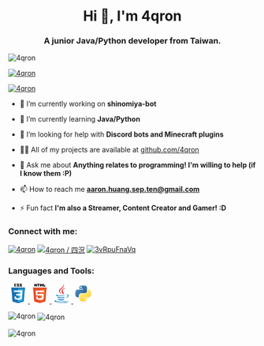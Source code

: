 <h1 align="center">Hi 👋, I'm 4qron</h1>
<h3 align="center">A junior Java/Python developer from Taiwan.</h3>

<p align="left"> <img src="https://komarev.com/ghpvc/?username=4qron&label=Profile%20views&color=0e75b6&style=flat" alt="4qron" /> </p>

<p align="left"> <a href="https://github.com/ryo-ma/github-profile-trophy"><img src="https://github-profile-trophy.vercel.app/?username=4qron" alt="4qron" /></a> </p>

<p align="left"> <a href="https://twitter.com/4qron" target="blank"><img src="https://img.shields.io/twitter/follow/4qron?logo=twitter&style=for-the-badge" alt="4qron" /></a> </p>

- 🔭 I’m currently working on **shinomiya-bot**

- 🌱 I’m currently learning **Java/Python**

- 🤝 I’m looking for help with **Discord bots and Minecraft plugins**

- 👨‍💻 All of my projects are available at [github.com/4qron](github.com/4qron)

- 💬 Ask me about **Anything relates to programming! I'm willing to help (if I know them :P)**

- 📫 How to reach me **aaron.huang.sep.ten@gmail.com**

- ⚡ Fun fact **I'm also a Streamer, Content Creator and Gamer! :D**

<h3 align="left">Connect with me:</h3>
<p align="left">
<a href="https://twitter.com/4qron" target="blank"><img align="center" src="https://raw.githubusercontent.com/rahuldkjain/github-profile-readme-generator/master/src/images/icons/Social/twitter.svg" alt="4qron" height="30" width="40" /></a>
<a href="https://www.youtube.com/c/4qron / 四況" target="blank"><img align="center" src="https://raw.githubusercontent.com/rahuldkjain/github-profile-readme-generator/master/src/images/icons/Social/youtube.svg" alt="4qron / 四況" height="30" width="40" /></a>
<a href="https://discord.gg/3vRpuFnaVq" target="blank"><img align="center" src="https://raw.githubusercontent.com/rahuldkjain/github-profile-readme-generator/master/src/images/icons/Social/discord.svg" alt="3vRpuFnaVq" height="30" width="40" /></a>
</p>

<h3 align="left">Languages and Tools:</h3>
<p align="left"> <a href="https://www.w3schools.com/css/" target="_blank" rel="noreferrer"> <img src="https://raw.githubusercontent.com/devicons/devicon/master/icons/css3/css3-original-wordmark.svg" alt="css3" width="40" height="40"/> </a> <a href="https://www.w3.org/html/" target="_blank" rel="noreferrer"> <img src="https://raw.githubusercontent.com/devicons/devicon/master/icons/html5/html5-original-wordmark.svg" alt="html5" width="40" height="40"/> </a> <a href="https://www.java.com" target="_blank" rel="noreferrer"> <img src="https://raw.githubusercontent.com/devicons/devicon/master/icons/java/java-original.svg" alt="java" width="40" height="40"/> </a> <a href="https://www.python.org" target="_blank" rel="noreferrer"> <img src="https://raw.githubusercontent.com/devicons/devicon/master/icons/python/python-original.svg" alt="python" width="40" height="40"/> </a> </p>

<p><img align="left" src="https://github-readme-stats.vercel.app/api/top-langs?username=4qron&show_icons=true&locale=en&layout=compact" alt="4qron" /></p>

<p>&nbsp;<img align="center" src="https://github-readme-stats.vercel.app/api?username=4qron&show_icons=true&locale=en" alt="4qron" /></p>

<p><img align="center" src="https://github-readme-streak-stats.herokuapp.com/?user=4qron&" alt="4qron" /></p>


